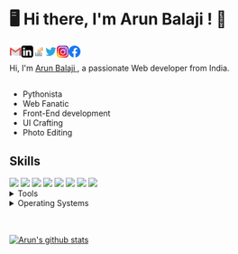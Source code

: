 # 🖥 Hi there, I'm Arun Balaji ! 👋

<a href="mailto:arunbalaji25062k@gmail.com">
  <img align="left" alt="Arun Balaji | gmail" width="21px" src="assets/gmail.png" />
  
</a>
<a href="https://www.linkedin.com/in/arun-balaji-r-57400a181/">
  <img align="left" alt="Arun Balaji | Linkedin" width="21px" src="assets/linkedin.png" />
</a>

<a href="https://stackoverflow.com/users/13299329/arun-balaji">
  <img align="left" alt="Arun Balaji | stackoverflow" width="21px" src="assets/stackoverflow.png" />
  
</a>

<a href="https://twitter.com/arunadhigaaram">
  <img align="left" alt="Arun Balaji | Twitter" width="21px" src="assets/twitter.svg" />
</a>

<a href="https://www.instagram.com/arunadhigaaram/">
  <img align="left" alt="Arun Balaji | Instagram" width="21px" src="assets/instagram.png" />

</a>


<a href="https://www.facebook.com/arun.balaji.3705/">
  <img align="left" alt="Arun Balaji | facebook" width="21px" src="assets/facebook.webp" />
  
</a>



<br>

Hi, I'm  [Arun Balaji ](https://www.linkedin.com/in/arun-balaji-r-57400a181/) , a passionate Web developer from India.

## 

- Pythonista
- Web Fanatic
- Front-End development
- UI Crafting
- Photo Editing


## Skills
<img src="https://img.shields.io/badge/Python -ff7b19" /> 
<img src="https://img.shields.io/badge/JavaScript -ffc742" /> 
<img src="https://img.shields.io/badge/HTML5-ff7851" /> <img src="https://img.shields.io/badge/CSS3-44b2fb" /> <img src="https://img.shields.io/badge/Bootstrap -563d7c" />
<img src="https://img.shields.io/badge/Django -41b883" />
<img src="https://img.shields.io/badge/Wordpress -FF0000" />  


<img src="https://img.shields.io/badge/Photoshop -30a8fe" />

</br>
<details>
	<summary>Tools</summary>
	<ul>
        <li>PyCharm</li>
    	<li>Visual Studio Code</li>
        <li>Adobe Photoshop</li>
		<li>Adobe After Effects</li>
    </ul>

</details>

<details>
	<summary>Operating Systems</summary>
	<ul>
		<li>Windows</li>
        <li>Linux</li>
	</ul>
</details>
</br>
</br>

[![Arun's github stats](https://github-readme-stats.vercel.app/api?username=ArunBalajiR&show_icons=true&title_color=fff&icon_color=79ff97&text_color=9f9f9f&bg_color=151515)](https://github.com/anuraghazra/github-readme-stats)







